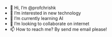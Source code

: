 - 👋 Hi, I’m @profchrishk
- 👀 I’m interested in new technology
- 🌱 I’m currently learning AI
- 💞️ I’m looking to collaborate on internet
- 📫 How to reach me? By send me email please!

<!---
profchrishk/profchrishk is a ✨ special ✨ repository because its `README.md` (this file) appears on your GitHub profile.
You can click the Preview link to take a look at your changes.
--->
